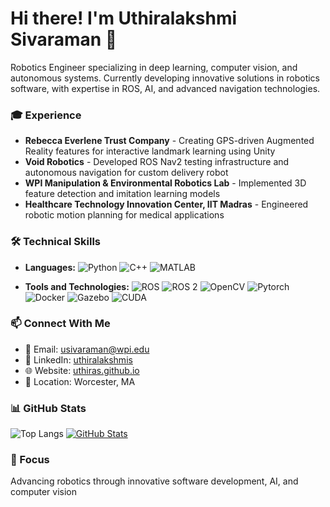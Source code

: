 # Hi there! I'm Uthiralakshmi Sivaraman 👋

Robotics Engineer specializing in deep learning, computer vision, and autonomous systems. Currently developing innovative solutions in robotics software, with expertise in ROS, AI, and advanced navigation technologies.

### 🎓 Experience
- **Rebecca Everlene Trust Company** - Creating GPS-driven Augmented Reality features for interactive landmark learning using Unity
- **Void Robotics** - Developed ROS Nav2 testing infrastructure and autonomous navigation for custom delivery robot
- **WPI Manipulation & Environmental Robotics Lab** - Implemented 3D feature detection and imitation learning models
- **Healthcare Technology Innovation Center, IIT Madras** - Engineered robotic motion planning for medical applications

### 🛠️ Technical Skills
- **Languages:**
![Python](https://img.shields.io/badge/-Python-000000?style=flat&logo=python)
![C++](https://img.shields.io/badge/-C++-000000?style=flat&logo=c%2B%2B)
![MATLAB](https://img.shields.io/badge/-MATLAB-000000?style=flat&logo=mathworks)

- **Tools and Technologies:**
![ROS](https://img.shields.io/badge/-ROS-222222?style=flat&logo=ros&logoColor=white)
![ROS 2](https://img.shields.io/badge/-ROS%202-222222?style=flat&logo=ros&logoColor=white)
![OpenCV](https://img.shields.io/badge/-OpenCV-222222?style=flat&logo=opencv&logoColor=5C3EE8)
![Pytorch](https://img.shields.io/badge/-Pytorch-222222?style=flat&logo=pytorch&logoColor=E04E39)
![Docker](https://img.shields.io/badge/-Docker-222222?style=flat&logo=docker)
![Gazebo](https://img.shields.io/badge/-Gazebo-222222?style=flat&logo=gazebo)
![CUDA](https://img.shields.io/badge/-CUDA-222222?style=flat&logo=nvidia&logoColor=76B900)

### 📫 Connect With Me
- 📧 Email: [usivaraman@wpi.edu](mailto:usivaraman@wpi.edu)
- 💼 LinkedIn: [uthiralakshmis](https://www.linkedin.com/in/uthiralakshmis/)
- 🌐 Website: [uthiras.github.io](https://uthiras.github.io/)
- 📍 Location: Worcester, MA

### 📊 GitHub Stats
![Top Langs](https://github-readme-stats.vercel.app/api/top-langs/?username=UthiraS&langs_count=8&layout=compact&theme=highcontrast&exclude_repo=uthiras.github.io,rtde-2.8)
[![GitHub Stats](https://github-readme-stats.vercel.app/api?username=UthiraS&show_icons=true&theme=tokyonight)](https://github.com/anuraghazra/github-readme-stats)

### 🎯 Focus
Advancing robotics through innovative software development, AI, and computer vision
